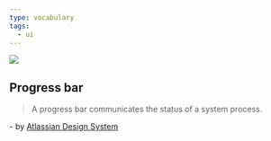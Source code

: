 ```yaml
---
type: vocabulary
tags:
  - ui
---
```

![](https://atlassian.design/static/f431b9019cf0e116fd347b01f763f529/progress-bar.svg)

## Progress bar
> A progress bar communicates the status of a system process.

\- by [Atlassian Design System](https://atlassian.design/components)